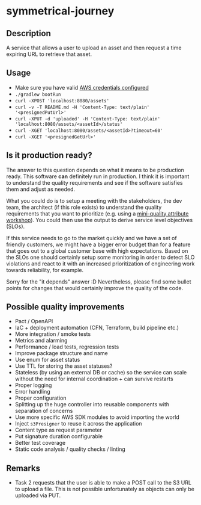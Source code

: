 # symmetrical-journey

## Description

A service that allows a user to upload an asset and then
request a time expiring URL to retrieve that asset.

## Usage

- Make sure you have valid [AWS credentials configured](https://docs.aws.amazon.com/sdk-for-java/v1/developer-guide/setup-credentials.html)
- `./gradlew bootRun`
- `curl -XPOST 'localhost:8080/assets'`
- `curl -v -T README.md -H 'Content-Type: text/plain' '<presignedPutUrl>'`
- `curl -XPUT -d 'uploaded' -H 'Content-Type: text/plain' 'localhost:8080/assets/<assetId>/status'`
- `curl -XGET 'localhost:8080/assets/<assetId>?timeout=60'`
- `curl -XGET '<presignedGetUrl>'`

## Is it production ready?

The answer to this question depends on what it means to be production ready. This software **can** definitely run in production. I think it is important to understand the quality requirements and see if the software satisfies them and adjust as needed.

What you could do is to setup a meeting with the stakeholders, the dev team, the architect (if this role exists) to understand the quality requirements that you want to prioritize (e.g. using a [mini-quality attribute workshop](https://dev.to/frosnerd/quality-attributes-in-software-1ha9)). You could then use the output to derive service level objectives (SLOs).

If this service needs to go to the market quickly and we have a set of friendly customers, we might have a bigger error budget than for a feature that goes out to a global customer base with high expectations. Based on the SLOs one should certainly setup some monitoring in order to detect SLO violations and react to it with an increased prioritization of engineering work towards reliability, for example.

Sorry for the "it depends" answer :D Nevertheless, please find some bullet points for changes that would certainly improve the quality of the code.

## Possible quality improvements

- Pact / OpenAPI
- IaC + deployment automation (CFN, Terraform, build pipeline etc.)
- More integration / smoke tests
- Metrics and alarming
- Performance / load tests, regression tests
- Improve package structure and name
- Use enum for asset status
- Use TTL for storing the asset statuses?
- Stateless (by using an external DB or cache) so the service can scale without the need for internal coordination + can survive restarts
- Proper logging
- Error handling
- Proper configuration
- Splitting up the huge controller into reusable components with separation of concerns
- Use more specific AWS SDK modules to avoid importing the world
- Inject `s3Presigner` to reuse it across the application
- Content type as request parameter
- Put signature duration configurable
- Better test coverage
- Static code analysis / quality checks / linting

## Remarks

- Task 2 requests that the user is able to make a POST call to the S3 URL to upload a file. This is not possible unfortunately as objects can only be uploaded via PUT.
